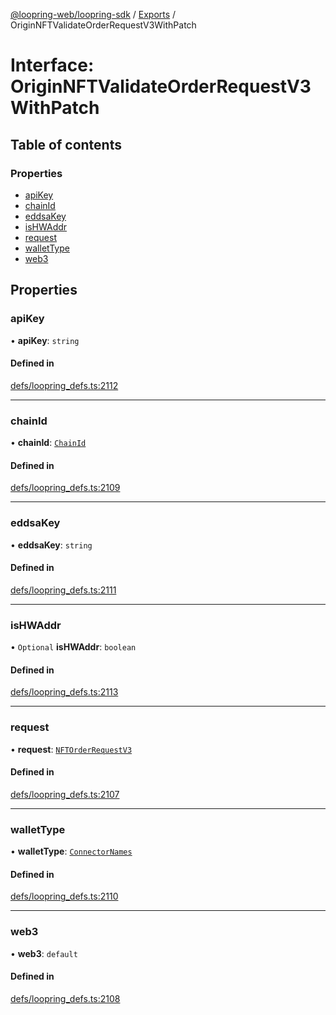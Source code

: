 [@loopring-web/loopring-sdk](../README.md) / [Exports](../modules.md) / OriginNFTValidateOrderRequestV3WithPatch

# Interface: OriginNFTValidateOrderRequestV3WithPatch

## Table of contents

### Properties

- [apiKey](OriginNFTValidateOrderRequestV3WithPatch.md#apikey)
- [chainId](OriginNFTValidateOrderRequestV3WithPatch.md#chainid)
- [eddsaKey](OriginNFTValidateOrderRequestV3WithPatch.md#eddsakey)
- [isHWAddr](OriginNFTValidateOrderRequestV3WithPatch.md#ishwaddr)
- [request](OriginNFTValidateOrderRequestV3WithPatch.md#request)
- [walletType](OriginNFTValidateOrderRequestV3WithPatch.md#wallettype)
- [web3](OriginNFTValidateOrderRequestV3WithPatch.md#web3)

## Properties

### apiKey

• **apiKey**: `string`

#### Defined in

[defs/loopring_defs.ts:2112](https://github.com/Loopring/loopring_sdk/blob/02976c9/src/defs/loopring_defs.ts#L2112)

___

### chainId

• **chainId**: [`ChainId`](../enums/ChainId.md)

#### Defined in

[defs/loopring_defs.ts:2109](https://github.com/Loopring/loopring_sdk/blob/02976c9/src/defs/loopring_defs.ts#L2109)

___

### eddsaKey

• **eddsaKey**: `string`

#### Defined in

[defs/loopring_defs.ts:2111](https://github.com/Loopring/loopring_sdk/blob/02976c9/src/defs/loopring_defs.ts#L2111)

___

### isHWAddr

• `Optional` **isHWAddr**: `boolean`

#### Defined in

[defs/loopring_defs.ts:2113](https://github.com/Loopring/loopring_sdk/blob/02976c9/src/defs/loopring_defs.ts#L2113)

___

### request

• **request**: [`NFTOrderRequestV3`](NFTOrderRequestV3.md)

#### Defined in

[defs/loopring_defs.ts:2107](https://github.com/Loopring/loopring_sdk/blob/02976c9/src/defs/loopring_defs.ts#L2107)

___

### walletType

• **walletType**: [`ConnectorNames`](../enums/ConnectorNames.md)

#### Defined in

[defs/loopring_defs.ts:2110](https://github.com/Loopring/loopring_sdk/blob/02976c9/src/defs/loopring_defs.ts#L2110)

___

### web3

• **web3**: `default`

#### Defined in

[defs/loopring_defs.ts:2108](https://github.com/Loopring/loopring_sdk/blob/02976c9/src/defs/loopring_defs.ts#L2108)
